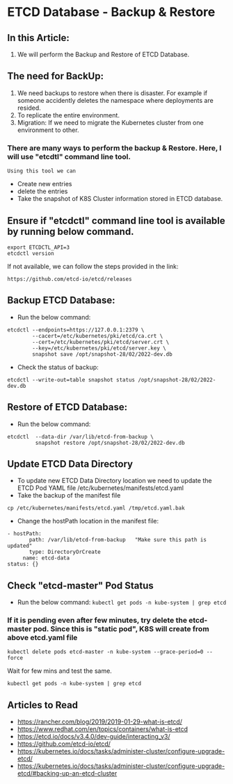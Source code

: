
# ETCD Database - Backup & Restore

## In this Article:

1. We will perform the Backup and Restore of ETCD Database.


## The need for BackUp:

1. We need backups to restore when there is disaster. For example if someone accidently deletes the namespace where deployments are resided.
2. To replicate the entire environment. 
3. Migration: If we need to migrate the Kubernetes cluster from one environment to other. 

### There are many ways to perform the backup & Restore. Here, I will use "etcdtl" command line tool. 
    Using this tool we can
- Create new entries
- delete the entries
- Take the snapshot of K8S Cluster information stored in ETCD database. 


## Ensure if "etcdctl" command line tool is available by running below command. 

```
export ETCDCTL_API=3
etcdctl version
```
If not available, we can follow the steps provided in the link:

`https://github.com/etcd-io/etcd/releases`

## Backup ETCD Database:

- Run the below command:

```
etcdctl --endpoints=https://127.0.0.1:2379 \
        --cacert=/etc/kubernetes/pki/etcd/ca.crt \
        --cert=/etc/kubernetes/pki/etcd/server.crt \
        --key=/etc/kubernetes/pki/etcd/server.key \
        snapshot save /opt/snapshot-28/02/2022-dev.db
```

- Check the status of backup:

```
etcdctl --write-out=table snapshot status /opt/snapshot-28/02/2022-dev.db
```

## Restore of ETCD Database:

- Run the below command: 

```
etcdctl  --data-dir /var/lib/etcd-from-backup \
         snapshot restore /opt/snapshot-28/02/2022-dev.db
```

## Update ETCD Data Directory

- To update new ETCD Data Directory location we need to update the ETCD Pod YAML file /etc/kubernetes/manifests/etcd.yaml
- Take the backup of the manifest file

`cp /etc/kubernetes/manifests/etcd.yaml /tmp/etcd.yaml.bak`

- Change the hostPath location in the manifest file:

```
- hostPath:
       path: /var/lib/etcd-from-backup   "Make sure this path is updated" 
       type: DirectoryOrCreate
     name: etcd-data
status: {}   
```

## Check "etcd-master" Pod Status

- Run the below command:
`kubectl get pods -n kube-system | grep etcd`

### If it is pending even after few minutes, try delete the etcd-master pod. Since this is "static pod", K8S will create from above etcd.yaml file

`kubectl delete pods etcd-master -n kube-system --grace-period=0 --force`

Wait for few mins and test the same.

`kubectl get pods -n kube-system | grep etcd`

## Articles to Read

- https://rancher.com/blog/2019/2019-01-29-what-is-etcd/
- https://www.redhat.com/en/topics/containers/what-is-etcd
- https://etcd.io/docs/v3.4.0/dev-guide/interacting_v3/
- https://github.com/etcd-io/etcd/
- https://kubernetes.io/docs/tasks/administer-cluster/configure-upgrade-etcd/
- https://kubernetes.io/docs/tasks/administer-cluster/configure-upgrade-etcd/#backing-up-an-etcd-cluster







